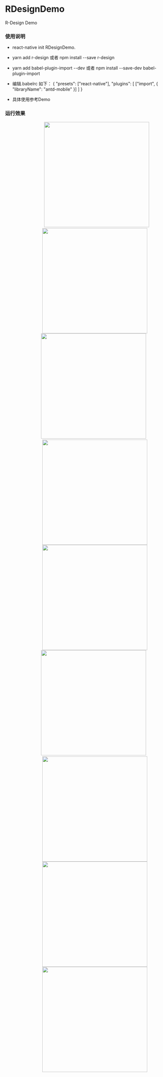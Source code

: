# RDesignDemo
R-Design Demo

### 使用说明
- react-native init RDesignDemo.
- yarn add r-design 或者 npm install --save r-design
- yarn add babel-plugin-import --dev 或者 npm install --save-dev babel-plugin-import
- 编辑.babelrc 如下：
 {
  "presets": ["react-native"],
  "plugins": [
    ["import", { "libraryName": "antd-mobile" }] 
  ]
 }

- 具体使用参考Demo

### 运行效果
<p align="center">
    <img width="342" src="https://github.com/GankLun/RDesignDemo/blob/master/screen1.png" style="margin-left:80px">
    <img width="342" src="https://github.com/GankLun/RDesignDemo/blob/master/screen2.png" style="margin-left:80px">
    <img width="342" src="https://github.com/GankLun/RDesignDemo/blob/master/screen3.png" style="margin-left:80px">
    <img width="342" src="https://github.com/GankLun/RDesignDemo/blob/master/screen4.png" style="margin-left:80px">
    <img width="342" src="https://github.com/GankLun/RDesignDemo/blob/master/screen5.png" style="margin-left:80px">
    <img width="342" src="https://github.com/GankLun/RDesignDemo/blob/master/screen6.png" style="margin-left:80px">
    <img width="342" src="https://github.com/GankLun/RDesignDemo/blob/master/screen7.png" style="margin-left:80px">
    <img width="342" src="https://github.com/GankLun/RDesignDemo/blob/master/screen8.png" style="margin-left:80px">
    <img width="342" src="https://github.com/GankLun/RDesignDemo/blob/master/screen9.png" style="margin-left:80px">
</p>

